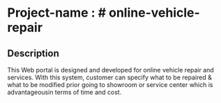 # Project-name : # online-vehicle-repair

## Description
This Web portal  is designed and developed for online vehicle repair and  services. With this system, customer can specify what to be repaired & what to be modified prior going to showroom or service center which is advantageousin terms of time and cost.

##
